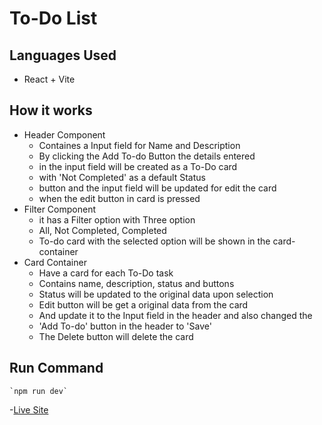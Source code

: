 # To-Do List

## Languages Used
 - React + Vite

## How it works
 - Header Component
    - Containes a Input field for Name and Description
    - By clicking the Add To-do Button the details entered
    - in the input field will be created as a To-Do card
    - with 'Not Completed' as a default Status
    - button and the input field will be updated for edit the card
    - when the edit button in card is pressed
- Filter Component
    - it has a Filter option with Three option
    - All, Not Completed, Completed
    - To-do card with the selected option will be shown in the card-container
- Card Container
    - Have a card for each To-Do task
    - Contains name, description, status and buttons
    - Status will be updated to the original data upon selection
    - Edit button will be get a original data from the card
    - And update it to the Input field in the header and also changed the 
    - 'Add To-do' button in the header to 'Save'
    - The Delete button will delete the card

## Run Command 
    `npm run dev`

    
-[Live Site](https://dreamy-swan-12548a.netlify.app/)
